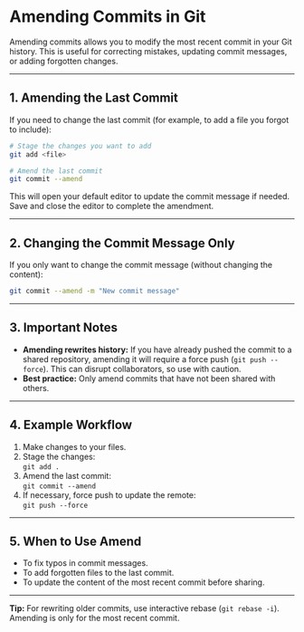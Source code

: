 # Amending Commits in Git

Amending commits allows you to modify the most recent commit in your Git history. This is useful for correcting mistakes, updating commit messages, or adding forgotten changes.

---

## 1. Amending the Last Commit

If you need to change the last commit (for example, to add a file you forgot to include):

```bash
# Stage the changes you want to add
git add <file>

# Amend the last commit
git commit --amend
```

This will open your default editor to update the commit message if needed. Save and close the editor to complete the amendment.

---

## 2. Changing the Commit Message Only

If you only want to change the commit message (without changing the content):

```bash
git commit --amend -m "New commit message"
```

---

## 3. Important Notes

- **Amending rewrites history:** If you have already pushed the commit to a shared repository, amending it will require a force push (`git push --force`). This can disrupt collaborators, so use with caution.
- **Best practice:** Only amend commits that have not been shared with others.

---

## 4. Example Workflow

1. Make changes to your files.
2. Stage the changes:  
    `git add .`
3. Amend the last commit:  
    `git commit --amend`
4. If necessary, force push to update the remote:  
    `git push --force`

---

## 5. When to Use Amend

- To fix typos in commit messages.
- To add forgotten files to the last commit.
- To update the content of the most recent commit before sharing.

---

**Tip:** For rewriting older commits, use interactive rebase (`git rebase -i`). Amending is only for the most recent commit.
